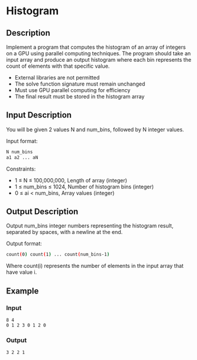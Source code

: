 # Histogram

## Description
Implement a program that computes the histogram of an array of integers on a GPU using parallel computing techniques. The program should take an input array and produce an output histogram where each bin represents the count of elements with that specific value.

- External libraries are not permitted
- The solve function signature must remain unchanged
- Must use GPU parallel computing for efficiency
- The final result must be stored in the histogram array

## Input Description
You will be given 2 values N and num_bins, followed by N integer values.

Input format:
```bash
N num_bins
a1 a2 ... aN
```

Constraints:
- 1 ≤ N ≤ 100,000,000, Length of array (integer)
- 1 ≤ num_bins ≤ 1024, Number of histogram bins (integer)
- 0 ≤ ai < num_bins, Array values (integer)

## Output Description
Output num_bins integer numbers representing the histogram result, separated by spaces, with a newline at the end.

Output format:
```bash
count(0) count(1) ... count(num_bins-1)
```

Where count(i) represents the number of elements in the input array that have value i.

## Example

### Input
```
8 4
0 1 2 3 0 1 2 0
```

### Output
```
3 2 2 1
```

